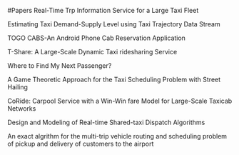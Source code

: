 #Papers
Real-Time Trp Information Service for a Large Taxi Fleet


Estimating Taxi Demand-Supply Level using Taxi Trajectory Data Stream


TOGO CABS-An Android Phone Cab Reservation Application


T-Share: A Large-Scale Dynamic Taxi ridesharing Service


Where to Find My Next Passenger?


A Game Theoretic Approach for the Taxi Scheduling Problem with Street Hailing


CoRide: Carpool Service with a Win-Win fare Model for Large-Scale Taxicab Networks


Design and Modeling of Real-time Shared-taxi Dispatch Algorithms


An exact algrithm for the multi-trip vehicle routing and scheduling problem of pickup and delivery of customers to the airport


















